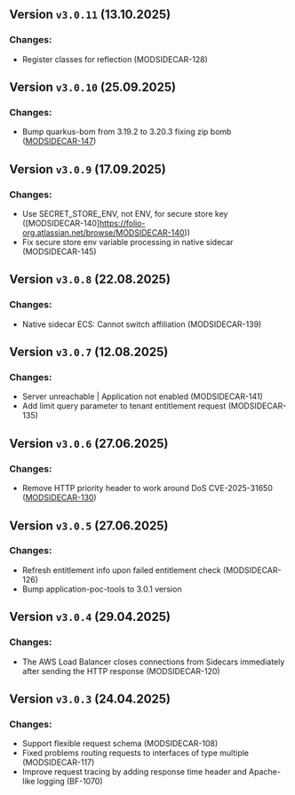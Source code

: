 ## Version `v3.0.11` (13.10.2025)
### Changes:
* Register classes for reflection (MODSIDECAR-128)

## Version `v3.0.10` (25.09.2025)
### Changes:
* Bump quarkus-bom from 3.19.2 to 3.20.3 fixing zip bomb ([MODSIDECAR-147](https://folio-org.atlassian.net/browse/MODSIDECAR-147))

## Version `v3.0.9` (17.09.2025)
### Changes:
* Use SECRET_STORE_ENV, not ENV, for secure store key ([MODSIDECAR-140]https://folio-org.atlassian.net/browse/MODSIDECAR-140))
* Fix secure store env variable processing in native sidecar (MODSIDECAR-145)

## Version `v3.0.8` (22.08.2025)
### Changes:
* Native sidecar ECS: Cannot switch affiliation (MODSIDECAR-139)

## Version `v3.0.7` (12.08.2025)
### Changes:
* Server unreachable | Application not enabled (MODSIDECAR-141)
* Add limit query parameter to tenant entitlement request (MODSIDECAR-135)

## Version `v3.0.6` (27.06.2025)
### Changes:
* Remove HTTP priority header to work around DoS CVE-2025-31650 ([MODSIDECAR-130](https://folio-org.atlassian.net/browse/MODSIDECAR-130))

## Version `v3.0.5` (27.06.2025)
### Changes:
* Refresh entitlement info upon failed entitlement check (MODSIDECAR-126)
* Bump application-poc-tools to 3.0.1 version

## Version `v3.0.4` (29.04.2025)
### Changes:
* The AWS Load Balancer closes connections from Sidecars immediately after sending the HTTP response (MODSIDECAR-120)

## Version `v3.0.3` (24.04.2025)
### Changes:
* Support flexible request schema (MODSIDECAR-108)
* Fixed problems routing requests to interfaces of type multiple (MODSIDECAR-117)
* Improve request tracing by adding response time header and Apache-like logging (BF-1070)

